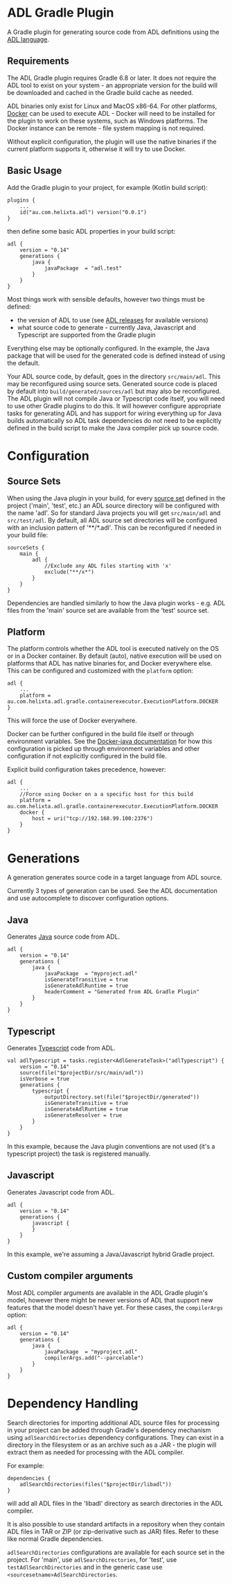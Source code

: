 # ADL Gradle Plugin
 
A Gradle plugin for generating source code from ADL definitions using the 
[ADL language](https://github.com/timbod7/adl).

## Requirements

The ADL Gradle plugin requires Gradle 6.8 or later.  It does not require the ADL
tool to exist on your system - an appropriate version for the build will be downloaded
and cached in the Gradle build cache as needed.

ADL binaries only exist for Linux and MacOS x86-64.  For other platforms, [Docker](https://www.docker.com/) can
be used to execute ADL - Docker will need to be installed for the plugin to work on
these systems, such as Windows platforms.  The Docker instance can be remote - file system mapping 
is not required.

Without explicit configuration, the plugin will use the native binaries if the 
current platform supports it, otherwise it will try to use Docker.

## Basic Usage

Add the Gradle plugin to your project, for example (Kotlin build script):

```
plugins {
    ...
    id("au.com.helixta.adl") version("0.0.1")
}
```

then define some basic ADL properties in your build script:

```
adl {
    version = "0.14"
    generations {
        java {
            javaPackage  = "adl.test"
        }
    }
}
```

Most things work with sensible defaults, however two things must be defined:

- the version of ADL to use (see [ADL releases](https://github.com/timbod7/adl/releases) for available versions)
- what source code to generate - currently Java, Javascript and Typescript are supported
  from the Gradle plugin

Everything else may be optionally configured.  In the example, the Java package that will be used
for the generated code is defined instead of using the default.

Your ADL source code, by default, goes in the directory `src/main/adl`.
This may be reconfigured using source sets.  Generated source code is placed by 
default into `build/generated/sources/adl` but may also be reconfigured.  The ADL plugin will not compile Java or Typescript code itself, you will need to use
other Gradle plugins to do this.  It will however configure appropriate tasks for generating
ADL and has support for wiring everything up for Java builds automatically so
ADL task dependencies do not need to be explicitly defined in the build script to make the 
Java compiler pick up source code.

# Configuration

## Source Sets

When using the Java plugin in your build, for every [source set](https://docs.gradle.org/current/userguide/java_plugin.html#source_sets) defined in the project 
('main', 'test', etc.) an ADL source directory will be configured with the name 'adl'.  So 
for standard Java projects you will get `src/main/adl` and `src/test/adl`.  By default, all ADL
source set directories will be configured with an inclusion pattern of '**/*.adl'.  This can be 
reconfigured if needed in your build file:

```
sourceSets {
    main {
        adl {
            //Exclude any ADL files starting with 'x'
            exclude("**/x*")
        }
    }
}
```

Dependencies are handled similarly to how the Java plugin works - e.g. ADL files from the 'main' 
source set are available from the 'test' source set.

## Platform

The platform controls whether the ADL tool is executed natively on the OS or in a Docker container.
By default (auto), native execution will be used on platforms that ADL has native binaries for,
and Docker everywhere else.  This can be configured and customized with the `platform` option:

```
adl {
    ...
    platform = au.com.helixta.adl.gradle.containerexecutor.ExecutionPlatform.DOCKER
}
```

This will force the use of Docker everywhere.

Docker can be further configured in the build file itself or through environment variables.
See the [Docker-java documentation](https://github.com/docker-java/docker-java/blob/master/docs/getting_started.md)
for how this configuration is picked up through environment variables and other configuration if
not explicitly configured in the build file.

Explicit build configuration takes precedence, however:

```
adl {
    ...
    //Force using Docker on a a specific host for this build
    platform = au.com.helixta.adl.gradle.containerexecutor.ExecutionPlatform.DOCKER
    docker {
        host = uri("tcp://192.168.99.100:2376")        
    }
}

```

# Generations

A generation generates source code in a target language from ADL source.

Currently 3 types of generation can be used.  See the ADL documentation and use autocomplete
to discover configuration options.

## Java

Generates [Java](https://github.com/timbod7/adl/blob/master/docs/backend-java.md) source code from ADL.

```
adl {
    version = "0.14"
    generations {
        java {
            javaPackage  = "myproject.adl"
            isGenerateTransitive = true
            isGenerateAdlRuntime = true
            headerComment = "Generated from ADL Gradle Plugin"
        }
    }
}

```

## Typescript

Generates [Typescript](https://github.com/timbod7/adl/blob/master/docs/backend-typescript.md) code from ADL.

```
val adlTypescript = tasks.register<AdlGenerateTask>("adlTypescript") {
    version = "0.14"
    source(file("$projectDir/src/main/adl"))
    isVerbose = true
    generations {
        typescript {
            outputDirectory.set(file("$projectDir/generated"))
            isGenerateTransitive = true
            isGenerateAdlRuntime = true
            isGenerateResolver = true
        }
    }
}
```

In this example, because the Java plugin conventions are not used (it's a typescript project)
the task is registered manually.

## Javascript 

Generates Javascript code from ADL.

```
adl {
    version = "0.14"
    generations {
        javascript {
        }
    }
}
```

In this example, we're assuming a Java/Javascript hybrid Gradle project.

## Custom compiler arguments

Most ADL compiler arguments are available in the ADL Gradle plugin's model, however there might be 
newer versions of ADL that support new features that the model doesn't have yet.  For these cases,
the `compilerArgs` option:

```
adl {
    version = "0.14"
    generations {
        java {
            javaPackage  = "myproject.adl"
            compilerArgs.add("--parcelable")
        }
    }
}
```

# Dependency Handling

Search directories for importing additional ADL source files for processing in your project can be added
through Gradle's dependency mechanism using `adlSearchDirectories` dependency configurations.  They can exist
in a directory in the filesystem or as an archive such as a JAR - the plugin will extract them as needed
for processing with the ADL compiler.

For example:

```
dependencies {
    adlSearchDirectories(files("$projectDir/libadl"))
}
```

will add all ADL files in the 'libadl' directory as search directories in the ADL compiler.

It is also possible to use standard artifacts in a repository when they contain ADL files in 
TAR or ZIP (or zip-derivative such as JAR) files.  Refer to these like normal Gradle dependencies.

`adlSearchDirectories` configurations are available for each source set in the project.  For
'main', use `adlSearchDirectories`, for 'test', use `testAdlSearchDirectories` and in the generic
case use `<sourcesetname>AdlSearchDirectories`.

